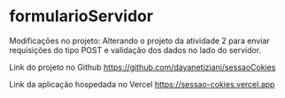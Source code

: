 # formularioServidor
Modificações no projeto: Alterando o projeto da atividade 2 para enviar requisições do tipo POST e validação dos dados no lado do servidor.

Link do projeto no Github
https://github.com/dayanetiziani/sessaoCokies

Link da aplicação hospedada no Vercel
https://sessao-cokies.vercel.app

